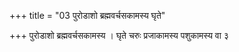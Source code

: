 +++
title = "03 पुरोडाशो ब्रह्मवर्चसकामस्य घृते"

+++
पुरोडाशो ब्रह्मवर्चसकामस्य । घृते चरुः प्रजाकामस्य पशुकामस्य वा ३